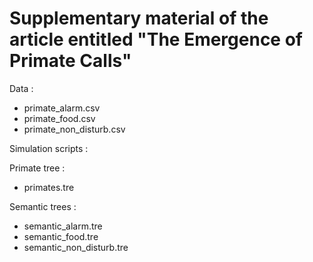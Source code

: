 # Supplementary material of the article entitled "The Emergence of Primate Calls"

Data :
- primate_alarm.csv
- primate_food.csv
- primate_non_disturb.csv

Simulation scripts :

Primate tree :
- primates.tre

Semantic trees :
- semantic_alarm.tre
- semantic_food.tre
- semantic_non_disturb.tre
